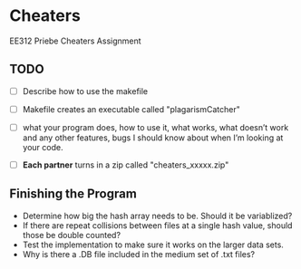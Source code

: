 # Cheaters
EE312 Priebe Cheaters Assignment

## TODO
- [ ] Describe how to use the makefile
- [ ] Makefile creates an executable called "plagarismCatcher"
- [ ] what your program does, how to use it, what works, what doesn’t work and any other features, bugs I should know about when I’m looking at your code.
- [ ] **Each partner** turns in a zip called "cheaters_xxxxx.zip"


## Finishing the Program
- Determine how big the hash array needs to be. Should it be variablized?
- If there are repeat collisions between files at a single hash value, should those be double counted?
- Test the implementation to make sure it works on the larger data sets.
- Why is there a .DB file included in the medium set of .txt files?
